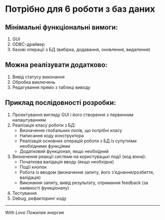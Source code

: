  # Потрібно для 6 роботи з баз даних

## Мінімальні функціональні вимоги:
1. GUI
2. ODBC-драйвер
3. базові операції з БД (вибірка, додавання, оновлення, видалення)

## Можна реалізувати додатково:
1. Вивід статусу виконання
2. Обробка виключень
3. Редагування прямо з таблиці виводу

## Приклад послідовності розробки:
1. Проектування вигляду GUI і його створення з первинним налаштуванням
2. Реалізація класу роботи з БД:
    * Визначення глобальних полів, що потрібні класу
    * Написання коду конструктора
    * Реалізація основних операцій роботи з БД із супутніми необхідними функціями
    * Додатковий функціонал, якщо необхідний
3. Визначення реакції системи на користувацькі події (код вікна):
    * Початкова валідація вводу (якщо необхідна)
    * Події кнопок
    * Робота із вводом (визначення запиту, його з'єднання/розбиття, валідація)
    * Виконання запиту, вивід результату, отримання feedback (за наявності функціоналу)
4. Тестування
5. Debug, рефакторинг коду
* * * 
*With Love Пожилая энергия*
